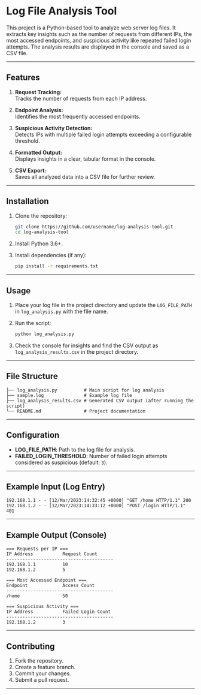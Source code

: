 # Log File Analysis Tool

This project is a Python-based tool to analyze web server log files. It extracts key insights such as the number of requests from different IPs, the most accessed endpoints, and suspicious activity like repeated failed login attempts. The analysis results are displayed in the console and saved as a CSV file.

---

## Features

1. **Request Tracking:**  
   Tracks the number of requests from each IP address.

2. **Endpoint Analysis:**  
   Identifies the most frequently accessed endpoints.

3. **Suspicious Activity Detection:**  
   Detects IPs with multiple failed login attempts exceeding a configurable threshold.

4. **Formatted Output:**  
   Displays insights in a clear, tabular format in the console.

5. **CSV Export:**  
   Saves all analyzed data into a CSV file for further review.

---

## Installation

1. Clone the repository:  
   ```bash
   git clone https://github.com/username/log-analysis-tool.git
   cd log-analysis-tool
   ```

2. Install Python 3.6+.

3. Install dependencies (if any):  
   ```bash
   pip install -r requirements.txt
   ```

---

## Usage

1. Place your log file in the project directory and update the `LOG_FILE_PATH` in `log_analysis.py` with the file name.

2. Run the script:  
   ```bash
   python log_analysis.py
   ```

3. Check the console for insights and find the CSV output as `log_analysis_results.csv` in the project directory.

---

## File Structure

```
├── log_analysis.py          # Main script for log analysis
├── sample.log               # Example log file
├── log_analysis_results.csv # Generated CSV output (after running the script)
└── README.md                # Project documentation
```

---

## Configuration

- **LOG_FILE_PATH**: Path to the log file for analysis.  
- **FAILED_LOGIN_THRESHOLD**: Number of failed login attempts considered as suspicious (default: `3`).

---

## Example Input (Log Entry)

```
192.168.1.1 - - [12/Mar/2023:14:32:45 +0000] "GET /home HTTP/1.1" 200
192.168.1.2 - - [12/Mar/2023:14:33:12 +0000] "POST /login HTTP/1.1" 401
```

---

## Example Output (Console)

```
=== Requests per IP ===
IP Address           Request Count
----------------------------------------
192.168.1.1          10
192.168.1.2          5

=== Most Accessed Endpoint ===
Endpoint             Access Count
----------------------------------------
/home                50

=== Suspicious Activity ===
IP Address           Failed Login Count
----------------------------------------
192.168.1.2          3
```

---

## Contributing

1. Fork the repository.  
2. Create a feature branch.  
3. Commit your changes.  
4. Submit a pull request.

---
